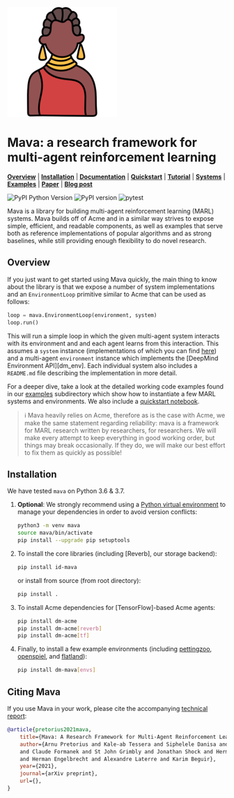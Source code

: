 <img src="docs/logos/mava.png" width="50%">

# Mava: a research framework for multi-agent reinforcement learning

**[Overview](#overview)** | **[Installation](#installation)** |
**[Documentation]** | **[Quickstart]** | **[Tutorial]** |
**[Systems]** | **[Examples]** | **[Paper]** |
**[Blog post]**

![PyPI Python Version](https://img.shields.io/pypi/pyversions/id-mava)
![PyPI version](https://badge.fury.io/py/id-mava.svg)
![pytest](https://github.com/arnupretorius/mava/workflows/pytest/badge.svg)

Mava is a library for building multi-agent reinforcement learning (MARL) systems. Mava builds off of Acme and in a similar way strives to expose simple, efficient, and readable components, as well as examples that serve both as reference implementations of popular algorithms and as strong
baselines, while still providing enough flexibility to do novel research. 


## Overview

If you just want to get started using Mava quickly, the main thing to know about
the library is that we expose a number of system implementations and an
`EnvironmentLoop` primitive similar to Acme that can be used as follows:

```python
loop = mava.EnvironmentLoop(environment, system)
loop.run()
```

This will run a simple loop in which the given multi-agent system interacts with its
environment and and each agent learns from this interaction. This assumes a `system` instance
(implementations of which you can find [here][Systems]) and a multi-agent `environment`
instance which implements the [DeepMind Environment API][dm_env]. Each
individual system also includes a `README.md` file describing the implementation
in more detail. 

For a deeper dive, take a look at the detailed working code
examples found in our [examples] subdirectory which show how to instantiate a
few MARL systems and environments. We also include a
[quickstart notebook][Quickstart].

> :information_source: Mava heavily relies on Acme, therefore as is the case with Acme, we make the same statement regarding reliability: mava is a framework for MARL research written by
> researchers, for researchers. We will make every attempt to keep everything in good
> working order, but things may break occasionally. If they do, we will make our best
> effort to fix them as quickly as possible!

## Installation

We have tested `mava` on Python 3.6 & 3.7.

1.  **Optional**: We strongly recommend using a
    [Python virtual environment](https://docs.python.org/3/tutorial/venv.html)
    to manage your dependencies in order to avoid version conflicts:

    ```bash
    python3 -m venv mava
    source mava/bin/activate
    pip install --upgrade pip setuptools
    ```

2.  To install the core libraries (including [Reverb], our storage backend):

    ```bash
    pip install id-mava
    ```

    or install from source (from root directory):
    ```bash
    pip install .
    ```


3.  To install Acme dependencies for [TensorFlow]-based Acme agents:

    ```bash
    pip install dm-acme
    pip install dm-acme[reverb]
    pip install dm-acme[tf]
    ```

4.  Finally, to install a few example environments (including [pettingzoo],
    [openspiel], and [flatland]):

    ```bash
    pip install dm-mava[envs]
    ```
    

## Citing Mava

If you use Mava in your work, please cite the accompanying
[technical report][Paper]:

```bibtex
@article{pretorius2021mava,
    title={Mava: A Research Framework for Multi-Agent Reinforcement Learning},
    author={Arnu Pretorius and Kale-ab Tessera and Siphelele Danisa and Kevin Eloff 
    and Claude Formanek and St John Grimbly and Jonathan Shock and Herman Kamper 
    and Herman Engelbrecht and Alexandre Laterre and Karim Beguir},
    year={2021},
    journal={arXiv preprint},
    url={},
}
```

[Systems]: mava/systems/
[Examples]: examples/
[Tutorial]: https://arxiv.org
[Quickstart]: examples/quickstart.ipynb
[Documentation]: www.mava.rl
[Paper]: https://arxiv.org
[Blog post]: https://instadeep.com
[pettingzoo]: https://github.com/PettingZoo-Team/PettingZoo
[openspiel]: https://github.com/deepmind/open_spiel
[flatland]: https://gitlab.aicrowd.com/flatland/flatland
